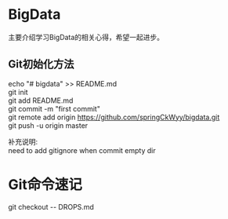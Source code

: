 # BigData  
主要介绍学习BigData的相关心得，希望一起进步。  
## Git初始化方法  
echo "# bigdata" >> README.md  
git init  
git add README.md  
git commit -m "first commit"  
git remote add origin https://github.com/springCkWyy/bigdata.git  
git push -u origin master  

补充说明:  
need to add gitignore when commit empty dir  



# Git命令速记  

git checkout -- DROPS.md  
